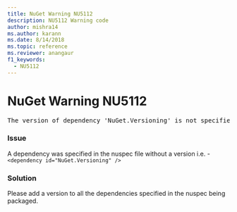 ```yaml
---
title: NuGet Warning NU5112
description: NU5112 Warning code
author: mishra14
ms.author: karann
ms.date: 8/14/2018
ms.topic: reference
ms.reviewer: anangaur
f1_keywords: 
  - NU5112
---
```


# NuGet Warning NU5112
<pre>The version of dependency 'NuGet.Versioning' is not specified. Specify the version of dependency and rebuild your package.</pre>

### Issue

A dependency was specified in the nuspec file without a version i.e. - `<dependency id="NuGet.Versioning" />`


### Solution

Please add a version to all the dependencies specified in the nuspec being packaged.

